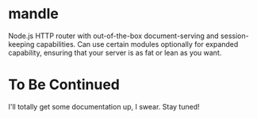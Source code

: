 mandle
======

Node.js HTTP router with out-of-the-box document-serving and session-keeping capabilities. Can use certain modules optionally for expanded capability, ensuring that your server is as fat or lean as you want.

To Be Continued
===============

I'll totally get some documentation up, I swear. Stay tuned!
